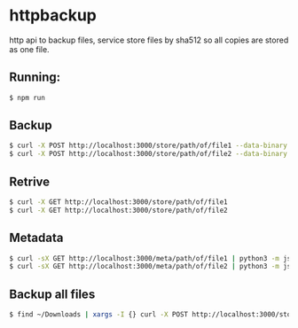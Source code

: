 httpbackup
==========

http api to backup files, service store files by sha512 so all copies are stored as one file.

Running:
-------

```bash
$ npm run
```

Backup
------

```bash
$ curl -X POST http://localhost:3000/store/path/of/file1 --data-binary "file 1 content"
$ curl -X POST http://localhost:3000/store/path/of/file2 --data-binary "file 2 content"
```

Retrive
-------

```bash
$ curl -X GET http://localhost:3000/store/path/of/file1
$ curl -X GET http://localhost:3000/store/path/of/file2
```

Metadata
--------

```bash
$ curl -sX GET http://localhost:3000/meta/path/of/file1 | python3 -m json.tool
$ curl -sX GET http://localhost:3000/meta/path/of/file2 | python3 -m json.tool
```

Backup all files
----------------
```bash
$ find ~/Downloads | xargs -I {} curl -X POST http://localhost:3000/store/supermachine/{} --data-binary @{}
```
